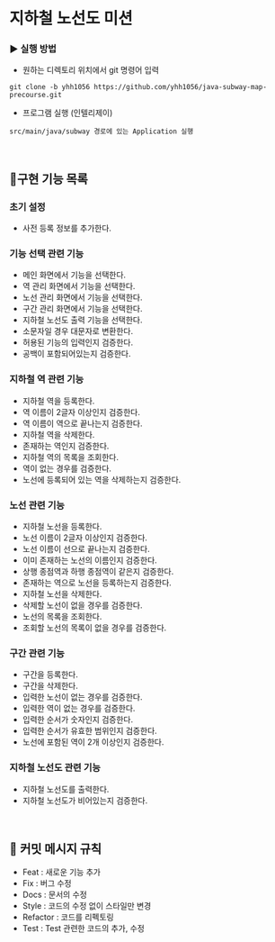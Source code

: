 # 지하철 노선도 미션

### ▶ 실행 방법

- 원하는 디렉토리 위치에서 git 명령어 입력
```
git clone -b yhh1056 https://github.com/yhh1056/java-subway-map-precourse.git
```
- 프로그램 실행 (인텔리제이)

```
src/main/java/subway 경로에 있는 Application 실행
```

<br>

## 📃구현 기능 목록

### 초기 설정

- 사전 등록 정보를 추가한다.

### 기능 선택 관련 기능

- 메인 화면에서 기능을 선택한다.
- 역 관리 화면에서 기능을 선택한다.
- 노선 관리 화면에서 기능을 선택한다.
- 구간 관리 화면에서 기능을 선택한다.
- 지하철 노선도 출력 기능을 선택한다.
- 소문자일 경우 대문자로 변환한다.
- 허용된 기능의 입력인지 검증한다.
- 공백이 포함되어있는지 검증한다.

### 지하철 역 관련 기능

- 지하철 역을 등록한다.
- 역 이름이 2글자 이상인지 검증한다.
- 역 이름이 역으로 끝나는지 검증한다.
- 지하철 역을 삭제한다.
- 존재하는 역인지 검증한다.
- 지하철 역의 목록을 조회한다.
- 역이 없는 경우를 검증한다.
- 노선에 등록되어 있는 역을 삭제하는지 검증한다.

### 노선 관련 기능

- 지하철 노선을 등록한다.
- 노선 이름이 2글자 이상인지 검증한다.
- 노선 이름이 선으로 끝나는지 검증한다.
- 이미 존재하는 노선의 이름인지 검증한다.
- 상행 종점역과 하행 종점역이 같은지 검증한다.
- 존재하는 역으로 노선을 등록하는지 검증한다.
- 지하철 노선을 삭제한다.
- 삭제할 노선이 없을 경우를 검증한다.
- 노선의 목록을 조회한다.
- 조회할 노선의 목록이 없을 경우를 검증한다.

### 구간 관련 기능

- 구간을 등록한다.
- 구간을 삭제한다.
- 입력한 노선이 없는 경우를 검증한다.
- 입력한 역이 없는 경우를 검증한다.
- 입력한 순서가 숫자인지 검증한다.
- 입력한 순서가 유효한 범위인지 검증한다.
- 노선에 포함된 역이 2개 이상인지 검증한다.

### 지하철 노선도 관련 기능
- 지하철 노선도를 출력한다.
- 지하철 노선도가 비어있는지 검증한다.

<br>

## 📃 커밋 메시지 규칙

- Feat : 새로운 기능 추가
- Fix : 버그 수정
- Docs : 문서의 수정
- Style : 코드의 수정 없이 스타일만 변경
- Refactor : 코드를 리펙토링
- Test : Test 관련한 코드의 추가, 수정

